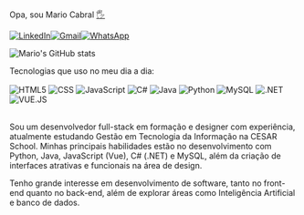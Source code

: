 Opa, sou Mario Cabral [🖐️](https://user-images.githubusercontent.com/42378118/110234147-e3259600-7f4e-11eb-95be-0c4047144dea.gif)

[![LinkedIn](https://img.shields.io/badge/LinkedIn-0077B5?style=for-the-badge&logo=linkedin&logoColor=white)](https://www.linkedin.com/in/mariocabralj/)[![Gmail](https://img.shields.io/badge/Gmail-D14836?style=for-the-badge&logo=gmail&logoColor=white)](mailto:mariocabralj@gmail.com)[![WhatsApp](https://img.shields.io/badge/WhatsApp-25D366?style=for-the-badge&logo=whatsapp&logoColor=white)](https://api.whatsapp.com/send?phone=5581999834646&text=Vi%20seu%20github%20e%20queria%20falar%20contigo!)

![Mario's GitHub stats](https://github-readme-stats.vercel.app/api?username=mariocabralj&theme=dark&show_icons=true)

Tecnologias que uso no meu dia a dia:
<div style= "display: inline_block"> 
  <img align="center" alt="HTML5" src="https://img.shields.io/badge/HTML-239120?style=for-the-badge&logo=html5&logoColor=white" />
  <img align="center" alt="CSS" src="https://img.shields.io/badge/CSS-239120?&style=for-the-badge&logo=css3&logoColor=white" />
  <img align="center" alt="JavaScript" src="https://img.shields.io/badge/JavaScript-F7DF1E?style=for-the-badge&logo=javascript&logoColor=black" />
  <img align="center" alt="C#" src="https://img.shields.io/badge/C%23-239120?style=for-the-badge&logo=c-sharp&logoColor=white" />
  <img align="center" alt="Java" src="https://img.shields.io/badge/Java-ED8B00?style=for-the-badge&logo=openjdk&logoColor=white" />
  <img align="center" alt="Python" src="https://img.shields.io/badge/Python-3776AB?style=for-the-badge&logo=python&logoColor=white" />
  <img align="center" alt="MySQL" src="https://img.shields.io/badge/MySQL-00000F?style=for-the-badge&logo=mysql&logoColor=white" />
  <img align="center" alt=".NET" src="https://img.shields.io/badge/.NET-5C2D91?style=for-the-badge&logo=.net&logoColor=white" />
  <img align="center" alt="VUE.JS" src="https://img.shields.io/badge/Vue.js-35495E?style=for-the-badge&logo=vue.js&logoColor=4FC08D" />
</div>

<br>

Sou um desenvolvedor full-stack em formação e designer com experiência, atualmente estudando Gestão em Tecnologia da Informação na CESAR School. Minhas principais habilidades estão no desenvolvimento com Python, Java, JavaScript (Vue), C# (.NET) e MySQL, além da criação de interfaces atrativas e funcionais na área de design.

Tenho grande interesse em desenvolvimento de software, tanto no front-end quanto no back-end, além de explorar áreas como Inteligência Artificial e banco de dados. 
